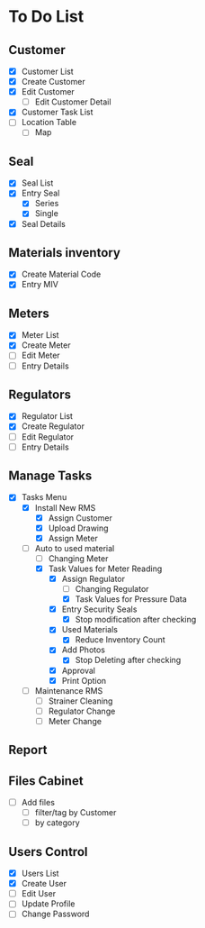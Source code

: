 # To Do List

## Customer

- [x] Customer List
- [x] Create Customer
- [x] Edit Customer
    - [ ] Edit Customer Detail
- [x] Customer Task List
- [ ] Location Table
    - [ ] Map

## Seal

- [x] Seal List
- [x] Entry Seal
    - [x] Series
    - [x] Single
- [x] Seal Details

## Materials inventory

- [x] Create Material Code
- [x] Entry MIV

## Meters

- [x] Meter List
- [x] Create Meter
- [ ] Edit Meter
- [ ] Entry Details

## Regulators

- [x] Regulator List
- [x] Create Regulator
- [ ] Edit Regulator
- [ ] Entry Details

## Manage Tasks

- [x] Tasks Menu
    - [x] Install New RMS
        - [x] Assign Customer
        - [x] Upload Drawing
        - [x] Assign Meter
    - [ ] Auto to used material
      - [ ] Changing Meter
      - [x] Task Values for Meter Reading
        - [x] Assign Regulator
            - [ ] Changing Regulator
            - [x] Task Values for Pressure Data
        - [x] Entry Security Seals
            - [x] Stop modification after checking
        - [x] Used Materials
            - [x] Reduce Inventory Count
        - [x] Add Photos
            - [x] Stop Deleting after checking
        - [x] Approval
        - [x] Print Option
    - [ ] Maintenance RMS
        - [ ] Strainer Cleaning
        - [ ] Regulator Change
        - [ ] Meter Change

## Report

## Files Cabinet

- [ ] Add files
    - [ ] filter/tag by Customer
    - [ ] by category

## Users Control

- [x] Users List
- [x] Create User
- [ ] Edit User
- [ ] Update Profile
- [ ] Change Password
